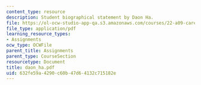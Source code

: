 ```yaml
---
content_type: resource
description: Student biographical statement by Daon Ha.
file: https://ol-ocw-studio-app-qa.s3.amazonaws.com/courses/22-a09-career-options-for-biomedical-research-fall-2006/632fe59a4290c60b47d64132c715182e_daon_ha.pdf
file_type: application/pdf
learning_resource_types:
- Assignments
ocw_type: OCWFile
parent_title: Assignments
parent_type: CourseSection
resourcetype: Document
title: daon_ha.pdf
uid: 632fe59a-4290-c60b-47d6-4132c715182e
---
```

